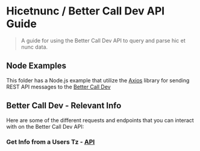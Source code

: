 # Hicetnunc / Better Call Dev API Guide
> A guide for using the Better Call Dev API to query and parse hic et nunc data.

## Node Examples
This folder has a Node.js example that utilize the [Axios](https://www.npmjs.com/package/axios) library for sending REST API messages to the [Better Call Dev](http://better-call.dev/docs) 

## Better Call Dev - Relevant Info
Here are some of the different requests and endpoints that you can interact with on the Better Call Dev API:

### Get Info from a Users Tz - [API](https://better-call.dev/docs#operation/get-account-info)
